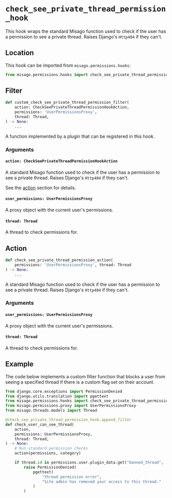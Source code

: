 # `check_see_private_thread_permission_hook`

This hook wraps the standard Misago function used to check if the user has a permission to see a private thread. Raises Django's `Http404` if they can't.


## Location

This hook can be imported from `misago.permissions.hooks`:

```python
from misago.permissions.hooks import check_see_private_thread_permission_hook
```


## Filter

```python
def custom_check_see_private_thread_permission_filter(
    action: CheckSeePrivateThreadPermissionHookAction,
    permissions: 'UserPermissionsProxy',
    thread: Thread,
) -> None:
    ...
```

A function implemented by a plugin that can be registered in this hook.


### Arguments

#### `action: CheckSeePrivateThreadPermissionHookAction`

A standard Misago function used to check if the user has a permission to see a private thread. Raises Django's `Http404` if they can't.

See the [action](#action) section for details.


#### `user_permissions: UserPermissionsProxy`

A proxy object with the current user's permissions.


#### `thread: Thread`

A thread to check permissions for.


## Action

```python
def check_see_private_thread_permission_action(
    permissions: 'UserPermissionsProxy', thread: Thread
) -> None:
    ...
```

A standard Misago function used to check if the user has a permission to see a private thread. Raises Django's `Http404` if they can't.


### Arguments

#### `user_permissions: UserPermissionsProxy`

A proxy object with the current user's permissions.


#### `thread: Thread`

A thread to check permissions for.


## Example

The code below implements a custom filter function that blocks a user from seeing a specified thread if there is a custom flag set on their account.

```python
from django.core.exceptions import PermissionDenied
from django.utils.translation import pgettext
from misago.permissions.hooks import check_see_private_thread_permission_hook
from misago.permissions.proxy import UserPermissionsProxy
from misago.threads.models import Thread

@check_see_private_thread_permission_hook.append_filter
def check_user_can_see_thread(
    action,
    permissions: UserPermissionsProxy,
    thread: Thread,
) -> None:
    # Run standard permission checks
    action(permissions, category)

    if thread.id in permissions.user.plugin_data.get("banned_thread", []):
        raise PermissionDenied(
            pgettext(
                "thread permission error",
                "Site admin has removed your access to this thread."
            )
        )
```
